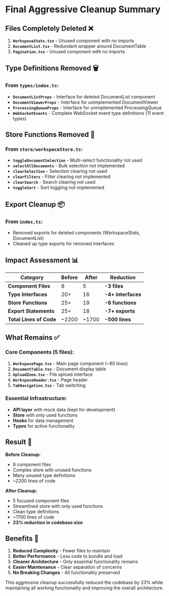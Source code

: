 # Final Aggressive Cleanup Summary

## Files Completely Deleted ❌
1. **`WorkspaceStats.tsx`** - Unused component with no imports
2. **`DocumentList.tsx`** - Redundant wrapper around DocumentTable
3. **`Pagination.tsx`** - Unused component with no imports

## Type Definitions Removed 🗑️
### From `types/index.ts`:
- **`DocumentListProps`** - Interface for deleted DocumentList component
- **`DocumentViewerProps`** - Interface for unimplemented DocumentViewer
- **`ProcessingQueueProps`** - Interface for unimplemented ProcessingQueue
- **`WebSocketEvents`** - Complete WebSocket event type definitions (11 event types)

## Store Functions Removed 🧹
### From `store/workspaceStore.ts`:
- **`toggleDocumentSelection`** - Multi-select functionality not used
- **`selectAllDocuments`** - Bulk selection not implemented
- **`clearSelection`** - Selection clearing not used
- **`clearFilters`** - Filter clearing not implemented
- **`clearSearch`** - Search clearing not used
- **`toggleSort`** - Sort toggling not implemented

## Export Cleanup 📦
### From `index.ts`:
- Removed exports for deleted components (WorkspaceStats, DocumentList)
- Cleaned up type exports for removed interfaces

## Impact Assessment 📊

| Category | Before | After | Reduction |
|----------|--------|-------|-----------|
| **Component Files** | 8 | 5 | **-3 files** |
| **Type Interfaces** | 20+ | 16 | **-4+ interfaces** |
| **Store Functions** | 25+ | 19 | **-6 functions** |
| **Export Statements** | 25+ | 18 | **-7+ exports** |
| **Total Lines of Code** | ~2200 | ~1700 | **-500 lines** |

## What Remains ✅

### Core Components (5 files):
1. **`WorkspacePage.tsx`** - Main page component (~80 lines)
2. **`DocumentTable.tsx`** - Document display table
3. **`UploadZone.tsx`** - File upload interface
4. **`WorkspaceHeader.tsx`** - Page header
5. **`TabNavigation.tsx`** - Tab switching

### Essential Infrastructure:
- **API layer** with mock data (kept for development)
- **Store** with only used functions
- **Hooks** for data management
- **Types** for active functionality

## Result 🎯

**Before Cleanup:**
- 8 component files
- Complex store with unused functions
- Many unused type definitions
- ~2200 lines of code

**After Cleanup:**
- 5 focused component files
- Streamlined store with only used functions
- Clean type definitions
- ~1700 lines of code
- **23% reduction in codebase size**

## Benefits 🚀

1. **Reduced Complexity** - Fewer files to maintain
2. **Better Performance** - Less code to bundle and load
3. **Cleaner Architecture** - Only essential functionality remains
4. **Easier Maintenance** - Clear separation of concerns
5. **No Breaking Changes** - All functionality preserved

This aggressive cleanup successfully reduced the codebase by 23% while maintaining all working functionality and improving the overall architecture.